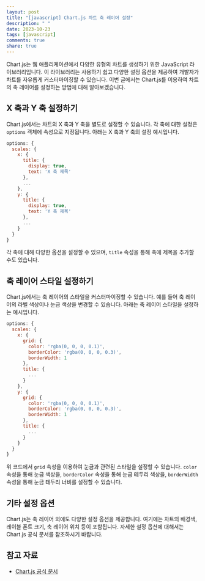 ```yaml
---
layout: post
title: "[javascript] Chart.js 차트 축 레이어 설정"
description: " "
date: 2023-10-23
tags: [javascript]
comments: true
share: true
---
```


Chart.js는 웹 애플리케이션에서 다양한 유형의 차트를 생성하기 위한 JavaScript 라이브러리입니다. 이 라이브러리는 사용하기 쉽고 다양한 설정 옵션을 제공하여 개발자가 차트를 자유롭게 커스터마이징할 수 있습니다. 이번 글에서는 Chart.js를 이용하여 차트의 축 레이어를 설정하는 방법에 대해 알아보겠습니다.

## X 축과 Y 축 설정하기

Chart.js에서는 차트의 X 축과 Y 축을 별도로 설정할 수 있습니다. 각 축에 대한 설정은 `options` 객체에 속성으로 지정됩니다. 아래는 X 축과 Y 축의 설정 예시입니다.

```javascript
options: {
  scales: {
    x: {
      title: {
        display: true,
        text: 'X 축 제목'
      },
      ...
    },
    y: {
      title: {
        display: true,
        text: 'Y 축 제목'
      },
      ...
    }
  }
}
```

각 축에 대해 다양한 옵션을 설정할 수 있으며, `title` 속성을 통해 축에 제목을 추가할 수도 있습니다.

## 축 레이어 스타일 설정하기

Chart.js에서는 축 레이어의 스타일을 커스터마이징할 수 있습니다. 예를 들어 축 레이어의 라벨 색상이나 눈금 색상을 변경할 수 있습니다. 아래는 축 레이어 스타일을 설정하는 예시입니다.

```javascript
options: {
  scales: {
    x: {
      grid: {
        color: 'rgba(0, 0, 0, 0.1)',
        borderColor: 'rgba(0, 0, 0, 0.3)',
        borderWidth: 1
      },
      title: {
        ...
      }
    },
    y: {
      grid: {
        color: 'rgba(0, 0, 0, 0.1)',
        borderColor: 'rgba(0, 0, 0, 0.3)',
        borderWidth: 1
      },
      title: {
        ...
      }
    }
  }
}
```

위 코드에서 `grid` 속성을 이용하여 눈금과 관련된 스타일을 설정할 수 있습니다. `color` 속성을 통해 눈금 색상을, `borderColor` 속성을 통해 눈금 테두리 색상을, `borderWidth` 속성을 통해 눈금 테두리 너비를 설정할 수 있습니다.

## 기타 설정 옵션

Chart.js는 축 레이어 외에도 다양한 설정 옵션을 제공합니다. 여기에는 차트의 배경색, 레이블 폰트 크기, 축 레이어 위치 등이 포함됩니다. 자세한 설정 옵션에 대해서는 Chart.js 공식 문서를 참조하시기 바랍니다.

## 참고 자료
- [Chart.js 공식 문서](https://www.chartjs.org/docs/)